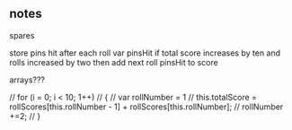 notes
-----

spares

store pins hit after each roll var pinsHit
if total score increases by ten and rolls increased by two
  then add next roll pinsHit to score


arrays???

// for (i = 0; i < 10; 1++)
//   {
//     var rollNumber = 1
//     this.totalScore = rollScores[this.rollNumber - 1] + rollScores[this.rollNumber];
//     rollNumber +=2;
//   }
